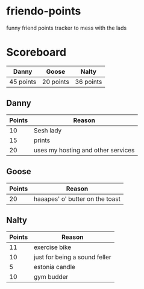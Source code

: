 # friendo-points
funny friend points tracker to mess with the lads

# Scoreboard
| Danny | Goose | Nalty |
|---|---|---|
| 45 points | 20 points | 36 points |

## Danny
| Points | Reason |
|---|---|
| 10 | Sesh lady |
| 15 | prints |
| 20 | uses my hosting and other services |

## Goose
| Points | Reason |
|---|---|
| 20 | haaapes' o' butter on the toast |

## Nalty
| Points | Reason |
|---|---|
| 11 | exercise bike |
| 10 | just for being a sound feller |
| 5 | estonia candle |
| 10 | gym budder |

